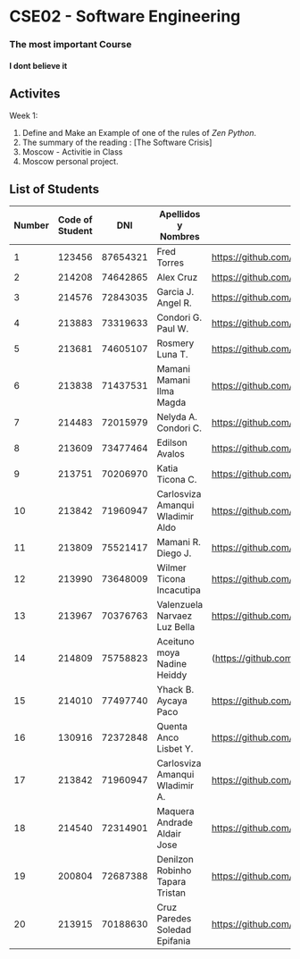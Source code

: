 # CSE02 -  Software Engineering 
### The most important Course
#### I dont believe it

## Activites
Week 1:
1. Define and Make an Example of one of the rules of *Zen Python*.
2. The summary of the reading : [The Software Crisis]
3. Moscow - Activitie in Class
4. Moscow personal project.
## List of Students
| Number | Code of Student | DNI | Apellidos y Nombres | Link Github|
| ------- | ------- | ------- | ------- | ------- |
| 1      | 123456   | 87654321 | Fred Torres |  https://github.com/frdtorres/Teaching2024 |
| 2      | 214208   | 74642865 | Alex Cruz   | https://github.com/alex-raul/curs_software_alex     |
| 3      |214576    | 72843035 | Garcia J. Angel R. | https://github.com/AngelgarciaJ/Software-Eng._I-Course-Works |
| 4     | 213883   | 73319633 | Condori G. Paul W. | https://github.com/kyo3773pw/software-engineering |
| 5     | 213681    | 74605107 |Rosmery Luna T.| https://github.com/RLunaT/curso_vii_soft_engineer | 
| 6      | 213838   | 71437531 | Mamani Mamani Ilma Magda| https://github.com/IlmaMag/INGENIERIA-DE-SOFTWARE-I     |
| 7     | 214483    | 72015979 |Nelyda A. Condori C.| https://github.com/NelydaAyde/7MO-PRIMERA-UNIDAD | 
| 8     | 213609    | 73477464 |Edilson Avalos| https://github.com/EdilsonAvalosCondori/Ingenier-a-de-software| 
| 9     | 213751    | 70206970 |Katia Ticona C.| https://github.com/KatiaTicona/Software-Engineering | 
| 10      |213842    | 71960947 | Carlosviza Amanqui Wladimir Aldo| https://github.com/vladimirwe/archd |
| 11     | 213809    | 75521417 |Mamani R. Diego J.| https://github.com/DiegojhoelR/SOF.ENGINEERING|
| 12      |213990    | 73648009 | Wilmer Ticona Incacutipa| https://github.com/WilmerTiconaIncacutipaUnap/Engineering-Software-I-Wilmer |
|  13    | 213967    | 70376763 | Valenzuela Narvaez Luz Bella| https://github.com/Bellavalenzuela/Ingenieria_de_Software/new/main?readme=1 |
| 14      |214809   | 75758823 | Aceituno moya Nadine Heiddy |(https://github.com/lia-nadi/Nadine...acti) |
| 15     | 214010    | 77497740 |Yhack B. Aycaya Paco | https://github.com/T1Jack/Software-Engineering | 
| 16      |130916    | 72372848 |Quenta Anco Lisbet Y.|https://github.com/lisbetq/curso_vii_soft_engineering|
|  17    | 213842   | 71960947 | Carlosviza Amanqui Wladimir A. | https://github.com/vladimirwe/Software_EnginerWladimir_Aldo_Carlosviza_Amanqui |
|18       |214540    |72314901  |Maquera Andrade Aldair Jose|https://github.com/Alenm1/Software-Eng.-course.git|
|19       |200804    |72687388  |Denilzon Robinho Tapara Tristan|https://github.com/DenilzonTaparaTristan/SIworks|
| 20      | 213915   | 70188630 |Cruz Paredes Soledad Epifania | https://github.com/soledad-cruz/Ing-de-software-I |
